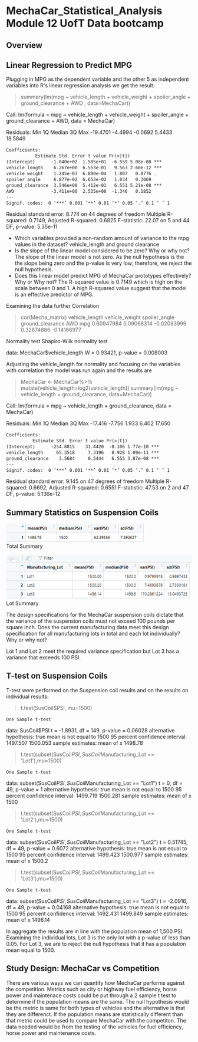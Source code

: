 # MechaCar_Statistical_Analysis Module 12 UofT Data bootcamp

## Overview


## Linear Regression to Predict MPG

Plugging in MPG as the dependent variable and the other 5 as independent variables into R's linear regression analysis we get the result:


> summary(lm(mpg ~ vehicle_length + vehicle_weight + spoiler_angle + ground_clearance + AWD , data=MechaCar))

Call:
lm(formula = mpg ~ vehicle_length + vehicle_weight + spoiler_angle + 
    ground_clearance + AWD, data = MechaCar)

Residuals:
     Min       1Q   Median       3Q      Max 
-19.4701  -4.4994  -0.0692   5.4433  18.5849 

	Coefficients:
			   Estimate Std. Error t value Pr(>|t|)    
	(Intercept)      -1.040e+02  1.585e+01  -6.559 5.08e-08 ***
	vehicle_length    6.267e+00  6.553e-01   9.563 2.60e-12 ***
	vehicle_weight    1.245e-03  6.890e-04   1.807   0.0776 .  
	spoiler_angle     6.877e-02  6.653e-02   1.034   0.3069    
	ground_clearance  3.546e+00  5.412e-01   6.551 5.21e-08 ***
	AWD              -3.411e+00  2.535e+00  -1.346   0.1852    
	---
	Signif. codes:  0 ‘***’ 0.001 ‘**’ 0.01 ‘*’ 0.05 ‘.’ 0.1 ‘ ’ 1

Residual standard error: 8.774 on 44 degrees of freedom
Multiple R-squared:  0.7149,	Adjusted R-squared:  0.6825 
F-statistic: 22.07 on 5 and 44 DF,  p-value: 5.35e-11

- Which variables provided a non-random amount of variance to the mpg values in the dataset?
vehicle_length and ground clearance
- Is the slope of the linear model considered to be zero? Why or why not?
The slope of the linear model is not zero. As the null hypothesis is the the slope being zero and the p-value is very low; therefore, we reject the null hypothesis.
- Does this linear model predict MPG of MechaCar prototypes effectively? Why or Why not?
The R-squared value is 0.7149 which is high on the scale between 0 and 1. A high R-squared value suggest that the model is an effective predictor of MPG.

Examining the data further
Correlation
> cor(Mecha_matrix)
                 vehicle_length vehicle_weight spoiler_angle ground_clearance         AWD
mpg                  0.60947984     0.09068314   -0.02083999       0.32874886 -0.14166977

Normality test
	Shapiro-Wilk normality test

data:  MechaCar$vehicle_length
W = 0.93421, p-value = 0.008003

Adjusting the vehicle_length for normality and focusing on the variables with correlation the model was run again and the results are

> MechaCar <- MechaCar%>% mutate(vehicle_length=log2(vehicle_length))
> summary(lm(mpg ~ vehicle_length  + ground_clearance, data=MechaCar))

Call:
lm(formula = mpg ~ vehicle_length + ground_clearance, data = MechaCar)

Residuals:
    Min      1Q  Median      3Q     Max 
-17.416  -7.756   1.933   6.402  17.650 

	Coefficients:
			  Estimate Std. Error t value Pr(>|t|)    
	(Intercept)      -254.8815    31.4420  -8.106 1.77e-10 ***
	vehicle_length     65.3518     7.3196   8.928 1.09e-11 ***
	ground_clearance    3.5684     0.5444   6.555 3.87e-08 ***
	---
	Signif. codes:  0 ‘***’ 0.001 ‘**’ 0.01 ‘*’ 0.05 ‘.’ 0.1 ‘ ’ 1

Residual standard error: 9.145 on 47 degrees of freedom
Multiple R-squared:  0.6692,	Adjusted R-squared:  0.6551 
F-statistic: 47.53 on 2 and 47 DF,  p-value: 5.136e-12

## Summary Statistics on Suspension Coils

![total_summary](Resources/total_summary.png) <br>
Total Summary

![lot_summary](Resources/lot_summary.png)<br>
Lot Summary

The design specifications for the MechaCar suspension coils dictate that the variance of the suspension coils must not exceed 100 pounds per square inch. Does the current manufacturing data meet this design specification for all manufacturing lots in total and each lot individually? Why or why not?

Lot 1 and Lot 2 meet the required variance specification but Lot 3 has a variance that exceeds 100 PSI.

## T-test on Suspension Coils

T-test were performed on the Suspension coil results and on the results on individual results:

> t.test(SusCoil$PSI, mu=1500)

	One Sample t-test

data:  SusCoil$PSI
t = -1.8931, df = 149, p-value = 0.06028
alternative hypothesis: true mean is not equal to 1500
95 percent confidence interval:
 1497.507 1500.053
sample estimates:
mean of x 
  1498.78 

> t.test(subset(SusCoil$PSI, SusCoil$Manufacturing_Lot == 'Lot1'),mu=1500)

	One Sample t-test

data:  subset(SusCoil$PSI, SusCoil$Manufacturing_Lot == "Lot1")
t = 0, df = 49, p-value = 1
alternative hypothesis: true mean is not equal to 1500
95 percent confidence interval:
 1499.719 1500.281
sample estimates:
mean of x 
     1500 

> t.test(subset(SusCoil$PSI, SusCoil$Manufacturing_Lot == 'Lot2'),mu=1500)

	One Sample t-test

data:  subset(SusCoil$PSI, SusCoil$Manufacturing_Lot == "Lot2")
t = 0.51745, df = 49, p-value = 0.6072
alternative hypothesis: true mean is not equal to 1500
95 percent confidence interval:
 1499.423 1500.977
sample estimates:
mean of x 
   1500.2 

> t.test(subset(SusCoil$PSI, SusCoil$Manufacturing_Lot == 'Lot3'),mu=1500)

	One Sample t-test

data:  subset(SusCoil$PSI, SusCoil$Manufacturing_Lot == "Lot3")
t = -2.0916, df = 49, p-value = 0.04168
alternative hypothesis: true mean is not equal to 1500
95 percent confidence interval:
 1492.431 1499.849
sample estimates:
mean of x 
  1496.14 


In aggregate the results are in line with the population mean of 1,500 PSI. Examining the individual lots, Lot 3 is the only lot with a p-value of less than 0.05. For Lot 3, we are to reject the null hypothesis that it has a population mean equal to 1500.

## Study Design: MechaCar vs Competition

There are various ways we can quantify how MechaCar performs against the competition. Metrics such as city or highway fuel efficiency, horse power and maintenace costs could be put through a 2 sample t test to determine if the population means are the same. The null hypothesis would be the metric is same for both types of vehicles and the alternative is that they are differenct. If the population means are statistically different than that metric could be used to compare MechaCar with the competiton. The data needed would be from the testing of the vehicles for fuel efficiency, horse power and maintenance costs.

